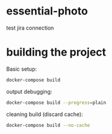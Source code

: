 # essential-photo

test jira connection

# building the project

Basic setup:

```bash
docker-compose build
```

output debugging:

```bash
docker-compose build --progress=plain
```

cleaning build (discard cache):

```bash
docker-compose build --no-cache
```

